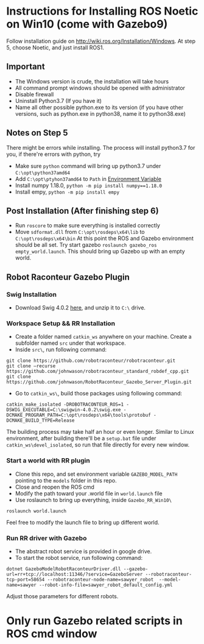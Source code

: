 # Instructions for Installing ROS Noetic on Win10 (come with Gazebo9)

Follow installation guide on http://wiki.ros.org/Installation/Windows. At step 5, choose Noetic, and just install ROS1.

## Important
* The Windows version is crude, the installation will take hours
* All command prompt windows should be opened with administrator
* Disable firewall
* Uninstall Python3.7 (If you have it)
* Name all other possible python.exe to its version (if you have other versions, such as python.exe in python38, name it to python38.exe)


## Notes on Step 5
There might be errors while installing. The process will install python3.7 for you, if there're errors with python, try
* Make sure `python` command will bring up python3.7 under `C:\opt\python37amd64`
* Add `C:\opt\ptyhon37amd64` to `Path` in [Environment Variable](https://www.architectryan.com/2018/08/31/how-to-change-environment-variables-on-windows-10/)
* Install numpy 1.18.0, `python -m pip install numpy==1.18.0`
* Install empy, `python -m pip install empy`

##  Post Installation (After finishing step 6)
* Run `roscore` to make sure everything is installed correctly
* Move `sdformat.dll` from `C:\opt\rosdeps\x64\lib` to `C:\opt\rosdeps\x64\bin`
At this point the ROS and Gazebo environment should be all set. Try start gazebo `roslaunch gazebo_ros empty_world.launch`. This should bring up Gazebo up with an empty world.


## Robot Raconteur Gazebo Plugin
### Swig Installation
* Download Swig 4.0.2 [here](https://sourceforge.net/projects/swig/files/swigwin/swigwin-4.0.2/swigwin-4.0.2.zip/download?use_mirror=phoenixnap), and unzip it to `C:\` drive.
### Workspace Setup && RR Installation
* Create a folder named `catkin_ws` anywhere on your machine. Create a subfolder named `src` under that workspace.
* Inside `src\`, run following command:
```
git clone https://github.com/robotraconteur/robotraconteur.git
git clone –recurse https://github.com/johnwason/robotraconteur_standard_robdef_cpp.git 
git clone https://github.com/johnwason/RobotRaconteur_Gazebo_Server_Plugin.git
```
* Go to `catkin_ws\`, build those packages using following command:
```
catkin_make_isolated -DROBOTRACONTEUR_ROS=1 -DSWIG_EXECUTABLE=C:\swigwin-4.0.2\swig.exe -DCMAKE_PROGRAM_PATH=C:\opt\rosdeps\x64\tools\protobuf -DCMAKE_BUILD_TYPE=Release
```
The building process may take half an hour or even longer. Similar to Linux environment, after building there'll be a `setup.bat` file under `catkin_ws\devel_isolated`, so run that file directly for every new window.

### Start a world with RR plugin
* Clone this repo, and set environment variable `GAZEBO_MODEL_PATH` pointing to the `models` folder in this repo.
* Close and reopen the ROS cmd 
* Modify the path toward your .world file in `world.launch` file
* Use roslaunch to bring up everything, inside `Gazebo_RR_Win10\`
```
roslaunch world.launch
```
Feel free to modify the launch file to bring up different world.
### Run RR driver with Gazebo
* The abstract robot service is provided in google drive.
* To start the robot service, run following command:
```
dotnet GazeboModelRobotRaconteurDriver.dll --gazebo-url=rr+tcp://localhost:11346/?service=GazeboServer --robotraconteur-tcp-port=58654 --robotraconteur-node-name=sawyer_robot  --model-name=sawyer --robot-info-file=sawyer_robot_default_config.yml
```
Adjust those parameters for different robots.

# Only run Gazebo related scripts in ROS cmd window

